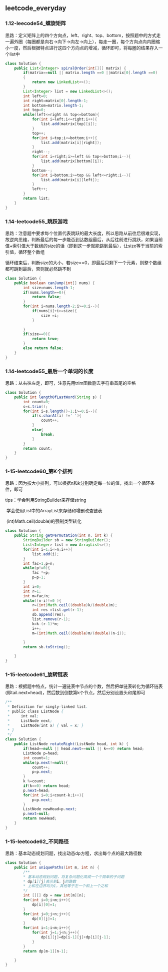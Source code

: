 ## leetcode_everyday
### 1.12-leecode54_螺旋矩阵

思路：定义矩阵上的四个方向点，left、right、top、bottom，按照题中的方式走一遍外圈（每圈都是向右->向下->向左->向上），每走一圈，每个方向点向内圈缩小一度，然后根据特点进行这四个方向点的增减，循环即可，将每圈的结果存入一个list中

```java
class Solution {
    public List<Integer> spiralOrder(int[][] matrix) {
        if(matrix==null || matrix.length ==0 ||matrix[0].length ==0)
        {
            return new LinkedList<>();
        }
        List<Integer> list = new LinkedList<>();
        int left=0;
        int right=matrix[0].length-1;
        int bottom=matrix.length-1;
        int top=0;
        while(left<=right && top<=bottom){
            for(int i=left;i<=right;i++){
                list.add(matrix[top][i]);
            }
            top++;
            for(int i=top;i<=bottom;i++){
                list.add(matrix[i][right]);
            }
            right--;
            for(int i=right;i>=left && top<=bottom;i--){
                list.add(matrix[bottom][i]);
            }
            bottom--;
            for(int i=bottom;i>=top && left<=right;i--){
                list.add(matrix[i][left]);
            }
            left++;
        }
        return list;
    }
}
```
### 1.14-leetcode55_跳跃游戏

思路：注意题中要求每个位置代表跳跃的最大长度，所以思路从前往后很难实现，故逆向思维，判断最后的每一步能否到达数组最后，从后往前进行跳跃，如果当前值+索引值大于数组的size的话（即到这一步就能跳到最后），让size等于当前的索引值，循环整个数组

循环结束后，判断size的大小，若size==0，即最后只剩下一个元素，则整个数组都可跳到最后，否则就必然跳不到

```java
class Solution {
    public boolean canJump(int[] nums) {
        int size=nums.length-1;
        if(nums.length==0){
            return false;
        }
        for(int i=nums.length-2;i>=0;i--){
            if(nums[i]+i>=size){
                size =i;
            }
            
        }
        if(size==0){
            return true;
        }
        else return false;
    }
}
```
### 1.14-leetcode55_最后一个单词的长度

思路：从右往左走，即可，注意先用trim函数删去字符串首尾的空格

```java
class Solution {
    public int lengthOfLastWord(String s) {
        int count=0;
        s=s.trim();
        for(int i=s.length()-1;i>=0;i--){
            if(s.charAt(i) !=' '){
                count++;
            }
            else{
                break;
            }
        }
        return count;
    }
}
```
### 1-15-leetcode60_第K个排列

思路：因为按大小排列，可以根据n和k分别确定每一位的值，找出一个循环条件，即可

tips：学会利用StringBuilder来存储string

​			学会使用List中的ArrayList来存储和增删改查链表

​			(int)Math.ceil(double)的强制类型转化

```java
class Solution {
    public String getPermutation(int n, int k) {
        StringBuilder sb = new StringBuilder();
        List<Integer> list = new ArrayList<>();
        for(int i=1;i<=n;i++){
            list.add(i);
        }
        int fac=1,p=n;
        while(p!=0){
            fac *=p;
            p=p-1;
        }
        int i=0;
        int r=1;
        int m=fac/n;
        while((n-i)!=0 ){
            r=(int)Math.ceil((double)k/(double)m);
            int res =list.get(r-1);
            sb.append(res);
            list.remove(r-1);
            k=k-(r-1)*m;
            i++;
            m=(int)Math.ceil((double)m/(double)(n-i));
            
        }
        return sb.toString();

    }
}
```

### 1-15-leetcode61_旋转链表

思路：根据题中特点，统计一遍链表中节点的个数，然后把单链表转化为循环链表(即tail.next=head)，然后数到倒数第k个节点，然后分别设置头和尾即可

```java
/**
 * Definition for singly-linked list.
 * public class ListNode {
 *     int val;
 *     ListNode next;
 *     ListNode(int x) { val = x; }
 * }
 */
class Solution {
    public ListNode rotateRight(ListNode head, int k) {
        if(head==null || head.next==null || k==0) return head;
        ListNode p=head;
        int count=1;
        while(p.next!=null){
            count++;
            p=p.next;
        }
        k %=count;
        if(k==0) return head;
        p.next=head;
        for(int i=0;i<count-k;i++){
            p=p.next;
        }
        ListNode newHead=p.next;
        p.next=null;
        return newHead;
    }
}
```
### 1-15-leetcode62_不同路径

思路：基本动态规划问题，找出动态dp方程，求出每个点的最大路径数

```java
class Solution {
    public int uniquePaths(int m, int n) {
        /**
        * 基本动态规划问题，将复杂问题化简成一个个简单的子问题
        * dp[i][j]表示到i，j的路数
        * 上和左边界均为1，其他等于左一个和上一个之和
        */
        int [][] dp = new int[m][n];
        for(int i=0;i<m;i++){
            dp[i][0]=1;
        }
        for(int j=0;j<n;j++){
            dp[0][j]=1;
        }
        for(int i=1;i<m;i++){
            for(int j=1;j<n;j++){
                dp[i][j]=dp[i-1][j]+dp[i][j-1];
            }
        }
        return dp[m-1][n-1];

    }
}
```








